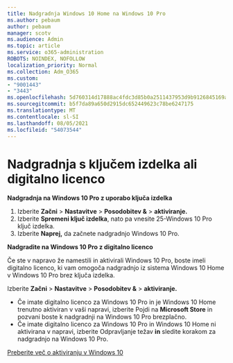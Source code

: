 ```yaml
---
title: Nadgradnja Windows 10 Home na Windows 10 Pro
ms.author: pebaum
author: pebaum
manager: scotv
ms.audience: Admin
ms.topic: article
ms.service: o365-administration
ROBOTS: NOINDEX, NOFOLLOW
localization_priority: Normal
ms.collection: Adm_O365
ms.custom:
- "9001443"
- "3443"
ms.openlocfilehash: 5d760314d17888ac4fdc3d85b0a2511437953d9b9126845169acd3fe486e55b6
ms.sourcegitcommit: b5f7da89a650d2915dc652449623c78be6247175
ms.translationtype: MT
ms.contentlocale: sl-SI
ms.lasthandoff: 08/05/2021
ms.locfileid: "54073544"
---
```

# <a name="upgrade-using-either-a-product-key-or-a-digital-license"></a>Nadgradnja s ključem izdelka ali digitalno licenco

**Nadgradnja na Windows 10 Pro z uporabo ključa izdelka**

1. Izberite **Začni**  >  **Nastavitve**  >  **Posodobitev &**  >  **aktiviranje.**
2. Izberite **Spremeni ključ izdelka**, nato pa vnesite 25-Windows 10 Pro ključ izdelka.
3. Izberite **Naprej,** da začnete nadgradnjo Windows 10 Pro.

**Nadgradite na Windows 10 Pro z digitalno licenco**

Če ste v napravo že namestili in aktivirali Windows 10 Pro, boste imeli digitalno licenco, ki vam omogoča nadgradnjo iz sistema Windows 10 Home v Windows 10 Pro brez ključa izdelka.

Izberite **Začni**  >  **Nastavitve**  >  **Posodobitev &**  >  **aktiviranje.**

- Če imate digitalno licenco za Windows 10 Pro in je Windows 10 Home trenutno aktiviran v vaši napravi, izberite Pojdi na **Microsoft Store** in pozvani boste k nadgradnji na Windows 10 Pro brezplačno.
- Če imate digitalno licenco za Windows 10 Pro in Windows 10 Home ni aktivirana v napravi, izberite Odpravljanje težav **in** sledite korakom za nadgradnjo na Windows 10 Pro.

[Preberite več o aktiviranju v Windows 10](https://support.microsoft.com/help/12440)